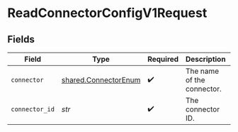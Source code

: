# ReadConnectorConfigV1Request


## Fields

| Field                                                        | Type                                                         | Required                                                     | Description                                                  | Example                                                      |
| ------------------------------------------------------------ | ------------------------------------------------------------ | ------------------------------------------------------------ | ------------------------------------------------------------ | ------------------------------------------------------------ |
| `connector`                                                  | [shared.ConnectorEnum](../../models/shared/connectorenum.md) | :heavy_check_mark:                                           | The name of the connector.                                   |                                                              |
| `connector_id`                                               | *str*                                                        | :heavy_check_mark:                                           | The connector ID.                                            | XXX                                                          |